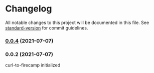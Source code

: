 # Changelog

All notable changes to this project will be documented in this file. See [standard-version](https://github.com/conventional-changelog/standard-version) for commit guidelines.

### [0.0.4](https://github.com/Nishchit14/curl-to-firecamp/compare/v0.0.2...v0.0.4) (2021-07-07)

### 0.0.2 (2021-07-07)
curl-to-firecamp initialized